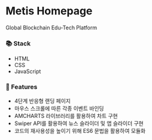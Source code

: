 # Metis Homepage

Global Blockchain Edu-Tech Platform

### 📚 Stack

- HTML
- CSS
- JavaScript

### 📄 Features

- 4단계 반응형 랜딩 페이지
- 마우스 스크롤에 따른 각종 이벤트 바인딩
- AMCHARTS 라이브러리를 활용하여 차트 구현
- Swiper API를 활용하여 뉴스 슬라이더 및 앱 슬라이더 구현
- 코드의 재사용성을 높이기 위해 ES6 문법을 활용하여 모듈화